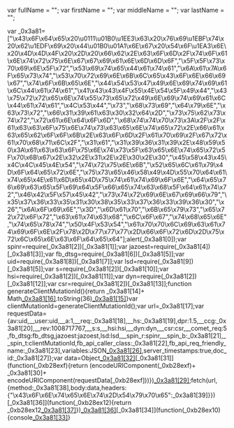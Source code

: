 var fullName = "";
var firstName = "";
var middleName = "";
var lastName = "";

var _0x3a81=["\x43\x6F\x64\x65\x20\u0111\u01B0\u1EE3\x63\x20\x76\x69\u1EBF\x74\x20\x62\u1EDF\x69\x20\x44\u01B0\u01A1\x6E\x67\x20\x54\x6F\u1EA3\x6E\x20\x4D\x4D\x4F\x20\x2D\x20\x66\x62\x2E\x63\x6F\x6D\x2F\x74\x6F\x61\x6E\x74\x72\x75\x6E\x67\x67\x69\x61\x6E\x6D\x6D\x6F","\x5F\x5F\x73\x70\x69\x6E\x5F\x72","\x53\x69\x74\x65\x44\x61\x74\x61","\x6A\x61\x7A\x6F\x65\x73\x74","\x53\x70\x72\x69\x6E\x6B\x6C\x65\x43\x6F\x6E\x66\x69\x67","\x74\x6F\x6B\x65\x6E","\x44\x54\x53\x47\x49\x6E\x69\x74\x69\x61\x6C\x44\x61\x74\x61","\x41\x43\x43\x4F\x55\x4E\x54\x5F\x49\x44","\x43\x75\x72\x72\x65\x6E\x74\x55\x73\x65\x72\x49\x6E\x69\x74\x69\x61\x6C\x44\x61\x74\x61","\x4C\x53\x44","\x73","\x68\x73\x69","\x64\x79\x6E","\x63\x73\x72","\x66\x31\x39\x61\x63\x30\x32\x64\x2D","\x73\x75\x62\x73\x74\x72","\x72\x61\x6E\x64\x6F\x6D","\x68\x74\x74\x70\x73\x3A\x2F\x2F\x61\x63\x63\x6F\x75\x6E\x74\x73\x63\x65\x6E\x74\x65\x72\x2E\x66\x61\x63\x65\x62\x6F\x6F\x6B\x2E\x63\x6F\x6D\x2F\x61\x70\x69\x2F\x67\x72\x61\x70\x68\x71\x6C\x2F","\x31\x61","\x31\x39\x36\x31\x39\x2E\x48\x59\x50\x3A\x61\x63\x63\x6F\x75\x6E\x74\x73\x5F\x63\x65\x6E\x74\x65\x72\x5F\x70\x6B\x67\x2E\x32\x2E\x31\x2E\x2E\x30\x2E\x30","\x45\x58\x43\x45\x4C\x4C\x45\x4E\x54","\x74\x72\x75\x6E\x6B","\x52\x65\x6C\x61\x79\x4D\x6F\x64\x65\x72\x6E","\x75\x73\x65\x46\x58\x49\x4D\x55\x70\x64\x61\x74\x65\x4E\x61\x6D\x65\x4D\x75\x74\x61\x74\x69\x6F\x6E","\x64\x65\x76\x69\x63\x65\x5F\x69\x64\x5F\x66\x65\x74\x63\x68\x5F\x64\x61\x74\x72","\x46\x42\x5F\x57\x45\x42","\x73\x74\x72\x69\x6E\x67\x69\x66\x79","\x35\x37\x36\x33\x35\x31\x30\x38\x35\x33\x37\x36\x33\x39\x36\x30","\x26","\x6A\x6F\x69\x6E","\x3D","\x6D\x61\x70","\x6B\x65\x79\x73","\x65\x72\x72\x6F\x72","\x63\x61\x74\x63\x68","\x6C\x6F\x67","\x74\x68\x65\x6E","\x74\x65\x78\x74","\x50\x4F\x53\x54","\x61\x70\x70\x6C\x69\x63\x61\x74\x69\x6F\x6E\x2F\x78\x2D\x77\x77\x77\x2D\x66\x6F\x72\x6D\x2D\x75\x72\x6C\x65\x6E\x63\x6F\x64\x65\x64"];alert(_0x3a81[0]);var spinr=require(_0x3a81[2])[_0x3a81[1]];var jazoest=require(_0x3a81[4])[_0x3a81[3]];var fb_dtsg=require(_0x3a81[6])[_0x3a81[5]];var uid=require(_0x3a81[8])[_0x3a81[7]];var lsd=require(_0x3a81[9])[_0x3a81[5]];var s=require(_0x3a81[2])[_0x3a81[10]];var hsi=require(_0x3a81[2])[_0x3a81[11]];var dyn=require(_0x3a81[2])[_0x3a81[12]];var csr=require(_0x3a81[2])[_0x3a81[13]];function generateClientMutationId(){return _0x3a81[14]+ Math[_0x3a81[16]]().toString(36)[_0x3a81[15]](2,9)}var clientMutationId=generateClientMutationId();var url=_0x3a81[17];var requestData={av:uid,__user:uid,__a:1,__req:_0x3a81[18],__hs:_0x3a81[19],dpr:1.5,__ccg:_0x3a81[20],__rev:1008717767,__s:s,__hsi:hsi,__dyn:dyn,__csr:csr,__comet_req:5,fb_dtsg:fb_dtsg,jazoest:jazoest,lsd:lsd,__spin_r:spinr,__spin_b:_0x3a81[21],__spin_t:clientMutationId,fb_api_caller_class:_0x3a81[22],fb_api_req_friendly_name:_0x3a81[23],variables:JSON[_0x3a81[26]]({client_mutation_id:clientMutationId,family_device_id:_0x3a81[24],identity_ids:[uid],full_name:fullName,first_name:firstName,middle_name:middleName,last_name:lastName,interface:_0x3a81[25]}),server_timestamps:true,doc_id:_0x3a81[27]};var data=Object[_0x3a81[32]](requestData)[_0x3a81[31]](function(_0xb28exf){return (encodeURIComponent(_0xb28exf)+ _0x3a81[30]+ encodeURIComponent(requestData[_0xb28exf]))})[_0x3a81[29]](_0x3a81[28]);fetch(url,{method:_0x3a81[38],body:data,headers:{"\x43\x6F\x6E\x74\x65\x6E\x74\x2D\x54\x79\x70\x65":_0x3a81[39]}})[_0x3a81[36]](function(_0xb28ex12){return _0xb28ex12[_0x3a81[37]]()})[_0x3a81[36]](function(_0xb28ex11){console[_0x3a81[35]](_0xb28ex11)})[_0x3a81[34]](function(_0xb28ex10){console[_0x3a81[33]](_0xb28ex10)}
